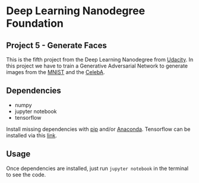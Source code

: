 # Deep Learning Nanodegree Foundation

## Project 5 - Generate Faces

This is the fifth project from the Deep Learning Nanodegree from [Udacity](https://www.udacity.com/). In this project we have to train a Generative Adversarial Network to generate images from the [MNIST](http://yann.lecun.com/exdb/mnist/) and the [CelebA](http://mmlab.ie.cuhk.edu.hk/projects/CelebA.html).

## Dependencies

* numpy
* jupyter notebook
* tensorflow

Install missing dependencies with [pip](https://pip.pypa.io/en/stable/) and/or [Anaconda](https://www.continuum.io/downloads). Tensorflow can be installed via this [link](https://www.tensorflow.org/install/).

## Usage

Once dependencies are installed, just run `jupyter notebook` in the terminal to see the code.
